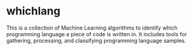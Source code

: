 # whichlang

This is a collection of Machine Learning algorithms to identify which programming language a piece of code is written in. It includes tools for gathering, processing, and classifying programming language samples.
